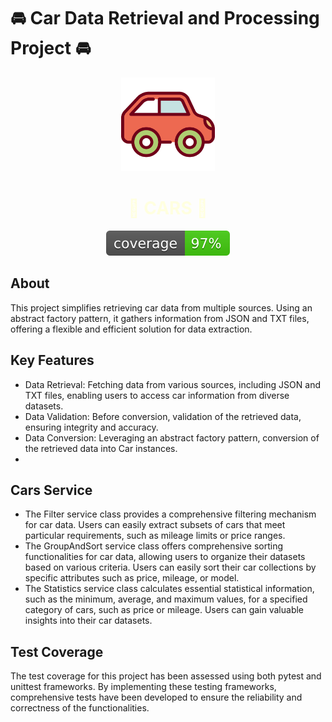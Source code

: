 # 🚘 Car Data Retrieval and Processing Project 🚘


<div align="center">
    <img src="car.svg" alt="Logo" style="width: 150px; height: auto;">
    <h1 style="color:lightyellow;"> 🏁 CARS 🏁 </h1>
  <div align="center">
    <img src="coverage.svg" alt="coverage"> 
</div>
</div>
<div>
<h2 id="about">

## About

This project simplifies retrieving car data from multiple sources. Using an abstract factory pattern, it gathers information
  from JSON and TXT files, offering a flexible and efficient solution for data extraction.



## Key Features
- Data Retrieval: Fetching data from various sources, including JSON and TXT files, enabling users to access car information from diverse datasets.
- Data Validation: Before conversion, validation of the retrieved data, ensuring integrity and accuracy.
- Data Conversion: Leveraging an abstract factory pattern, conversion of the retrieved data into Car instances.
- 
## Cars Service
- The Filter service class provides a comprehensive filtering mechanism for car data. Users can easily extract subsets of cars that meet particular requirements,
such as mileage limits or price ranges. 
- The GroupAndSort service class offers comprehensive sorting functionalities for car data, allowing users to organize their datasets based on various criteria.
Users can easily sort their car collections by specific attributes such as price, mileage, or model.
- The Statistics service class calculates essential statistical information, such as the minimum, average, and maximum values, for a specified category of cars, such as price or mileage. Users can gain valuable insights into their car datasets.

## Test Coverage
The test coverage for this project has been assessed using both pytest and unittest frameworks. By implementing these testing frameworks, comprehensive tests have been developed to ensure the reliability and correctness of the functionalities. 




